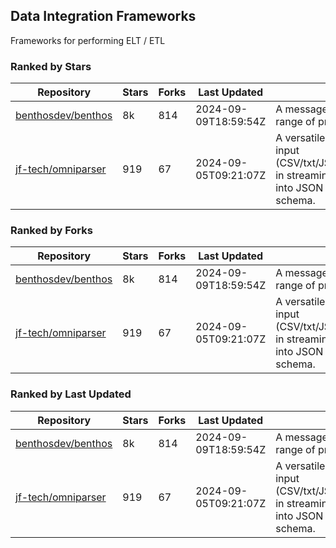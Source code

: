 ## Data Integration Frameworks

Frameworks for performing ELT / ETL

### Ranked by Stars

| Repository | Stars | Forks | Last Updated | Description | 
|------------|-------|-------|--------------|-------------|
| [benthosdev/benthos](https://github.com/benthosdev/benthos) | 8k | 814 | 2024-09-09T18:59:54Z |  A message streaming bridge between a range of protocols. |
| [jf-tech/omniparser](https://github.com/jf-tech/omniparser) | 919 | 67 | 2024-09-05T09:21:07Z |  A versatile ETL library that parses text input (CSV/txt/JSON/XML/EDI/X12/EDIFACT/etc) in streaming fashion and transforms data into JSON output using data-driven schema. |

### Ranked by Forks

| Repository | Stars | Forks | Last Updated | Description | 
|------------|-------|-------|--------------|-------------|
| [benthosdev/benthos](https://github.com/benthosdev/benthos) | 8k | 814 | 2024-09-09T18:59:54Z |  A message streaming bridge between a range of protocols. |
| [jf-tech/omniparser](https://github.com/jf-tech/omniparser) | 919 | 67 | 2024-09-05T09:21:07Z |  A versatile ETL library that parses text input (CSV/txt/JSON/XML/EDI/X12/EDIFACT/etc) in streaming fashion and transforms data into JSON output using data-driven schema. |

### Ranked by Last Updated

| Repository | Stars | Forks | Last Updated | Description | 
|------------|-------|-------|--------------|-------------|
| [benthosdev/benthos](https://github.com/benthosdev/benthos) | 8k | 814 | 2024-09-09T18:59:54Z |  A message streaming bridge between a range of protocols. |
| [jf-tech/omniparser](https://github.com/jf-tech/omniparser) | 919 | 67 | 2024-09-05T09:21:07Z |  A versatile ETL library that parses text input (CSV/txt/JSON/XML/EDI/X12/EDIFACT/etc) in streaming fashion and transforms data into JSON output using data-driven schema. |

